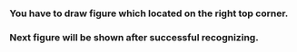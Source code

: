 ### You have to draw figure which located on the right top corner.
### Next figure will be shown after successful recognizing.
